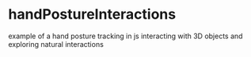 # handPostureInteractions
example of a hand posture tracking in js interacting with 3D objects and exploring natural interactions
